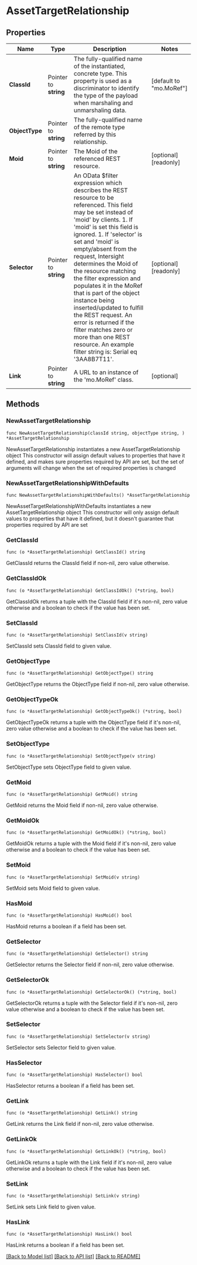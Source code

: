 # AssetTargetRelationship

## Properties

Name | Type | Description | Notes
------------ | ------------- | ------------- | -------------
**ClassId** | Pointer to **string** | The fully-qualified name of the instantiated, concrete type. This property is used as a discriminator to identify the type of the payload when marshaling and unmarshaling data. | [default to "mo.MoRef"]
**ObjectType** | Pointer to **string** | The fully-qualified name of the remote type referred by this relationship. | 
**Moid** | Pointer to **string** | The Moid of the referenced REST resource. | [optional] [readonly] 
**Selector** | Pointer to **string** | An OData $filter expression which describes the REST resource to be referenced. This field may be set instead of &#39;moid&#39; by clients. 1. If &#39;moid&#39; is set this field is ignored. 1. If &#39;selector&#39; is set and &#39;moid&#39; is empty/absent from the request, Intersight determines the Moid of the resource matching the filter expression and populates it in the MoRef that is part of the object instance being inserted/updated to fulfill the REST request. An error is returned if the filter matches zero or more than one REST resource. An example filter string is: Serial eq &#39;3AA8B7T11&#39;. | [optional] [readonly] 
**Link** | Pointer to **string** | A URL to an instance of the &#39;mo.MoRef&#39; class. | [optional] 

## Methods

### NewAssetTargetRelationship

`func NewAssetTargetRelationship(classId string, objectType string, ) *AssetTargetRelationship`

NewAssetTargetRelationship instantiates a new AssetTargetRelationship object
This constructor will assign default values to properties that have it defined,
and makes sure properties required by API are set, but the set of arguments
will change when the set of required properties is changed

### NewAssetTargetRelationshipWithDefaults

`func NewAssetTargetRelationshipWithDefaults() *AssetTargetRelationship`

NewAssetTargetRelationshipWithDefaults instantiates a new AssetTargetRelationship object
This constructor will only assign default values to properties that have it defined,
but it doesn't guarantee that properties required by API are set

### GetClassId

`func (o *AssetTargetRelationship) GetClassId() string`

GetClassId returns the ClassId field if non-nil, zero value otherwise.

### GetClassIdOk

`func (o *AssetTargetRelationship) GetClassIdOk() (*string, bool)`

GetClassIdOk returns a tuple with the ClassId field if it's non-nil, zero value otherwise
and a boolean to check if the value has been set.

### SetClassId

`func (o *AssetTargetRelationship) SetClassId(v string)`

SetClassId sets ClassId field to given value.


### GetObjectType

`func (o *AssetTargetRelationship) GetObjectType() string`

GetObjectType returns the ObjectType field if non-nil, zero value otherwise.

### GetObjectTypeOk

`func (o *AssetTargetRelationship) GetObjectTypeOk() (*string, bool)`

GetObjectTypeOk returns a tuple with the ObjectType field if it's non-nil, zero value otherwise
and a boolean to check if the value has been set.

### SetObjectType

`func (o *AssetTargetRelationship) SetObjectType(v string)`

SetObjectType sets ObjectType field to given value.


### GetMoid

`func (o *AssetTargetRelationship) GetMoid() string`

GetMoid returns the Moid field if non-nil, zero value otherwise.

### GetMoidOk

`func (o *AssetTargetRelationship) GetMoidOk() (*string, bool)`

GetMoidOk returns a tuple with the Moid field if it's non-nil, zero value otherwise
and a boolean to check if the value has been set.

### SetMoid

`func (o *AssetTargetRelationship) SetMoid(v string)`

SetMoid sets Moid field to given value.

### HasMoid

`func (o *AssetTargetRelationship) HasMoid() bool`

HasMoid returns a boolean if a field has been set.

### GetSelector

`func (o *AssetTargetRelationship) GetSelector() string`

GetSelector returns the Selector field if non-nil, zero value otherwise.

### GetSelectorOk

`func (o *AssetTargetRelationship) GetSelectorOk() (*string, bool)`

GetSelectorOk returns a tuple with the Selector field if it's non-nil, zero value otherwise
and a boolean to check if the value has been set.

### SetSelector

`func (o *AssetTargetRelationship) SetSelector(v string)`

SetSelector sets Selector field to given value.

### HasSelector

`func (o *AssetTargetRelationship) HasSelector() bool`

HasSelector returns a boolean if a field has been set.

### GetLink

`func (o *AssetTargetRelationship) GetLink() string`

GetLink returns the Link field if non-nil, zero value otherwise.

### GetLinkOk

`func (o *AssetTargetRelationship) GetLinkOk() (*string, bool)`

GetLinkOk returns a tuple with the Link field if it's non-nil, zero value otherwise
and a boolean to check if the value has been set.

### SetLink

`func (o *AssetTargetRelationship) SetLink(v string)`

SetLink sets Link field to given value.

### HasLink

`func (o *AssetTargetRelationship) HasLink() bool`

HasLink returns a boolean if a field has been set.


[[Back to Model list]](../README.md#documentation-for-models) [[Back to API list]](../README.md#documentation-for-api-endpoints) [[Back to README]](../README.md)


